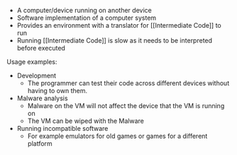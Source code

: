 - A computer/device running on another device
- Software implementation of a computer system
- Provides an environment with a translator for [[Intermediate Code]] to run
- Running [[Intermediate Code]] is slow as it needs to be interpreted before executed

Usage examples:
- Development 
	- The programmer can test their code across different devices without having to own them.
- Malware analysis
	- Malware on the VM will not affect the device that the VM is running on
	- The VM can be wiped with the Malware
- Running incompatible software
	- For example emulators for old games or games for a different platform
